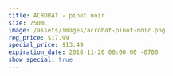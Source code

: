 ```yaml
---
title: ACROBAT - pinot noir
size: 750mL
image: /assets/images/acrobat-pinot-noir.png
reg_price: $17.99
special_price: $13.49
expiration_date: 2018-11-20 00:00:00 -0700
show_special: true
---
```


